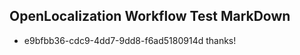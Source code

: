 ## OpenLocalization Workflow Test MarkDown
* e9bfbb36-cdc9-4dd7-9dd8-f6ad5180914d 
thanks!<!--HONumber=Mar16_HO3-->
